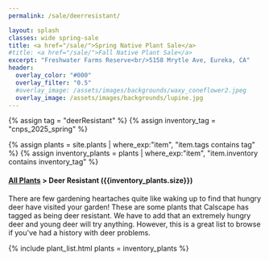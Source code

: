```yaml
---
permalink: /sale/deerresistant/

layout: splash
classes: wide spring-sale
title: <a href="/sale/">Spring Native Plant Sale</a> 
#title: <a href="/sale/">Fall Native Plant Sale</a> 
excerpt: "Freshwater Farms Reserve<br/>5158 Mrytle Ave, Eureka, CA"
header:
  overlay_color: "#000"
  overlay_filter: "0.5"
  #overlay_image: /assets/images/backgrounds/waxy_coneflower2.jpeg
  overlay_image: /assets/images/backgrounds/lupine.jpg
---
```


<!-- Jekyll 3.9 doesnt support and/or in where_exp so we have to do this the messy way -->

{% assign tag = "deerResistant" %}
{% assign inventory_tag = "cnps_2025_spring" %}

{% assign plants = site.plants | where_exp:"item",
    "item.tags contains tag" %}
{% assign inventory_plants = plants | where_exp:"item",
    "item.inventory contains inventory_tag" %}

<div class="subheading">
    <h4><a href="/sale/all/">All Plants</a> >  Deer Resistant ({{inventory_plants.size}})</h4>
    <p class="notice">
    There are few gardening heartaches quite like waking up to find that hungry deer have visited your garden! These are some plants that Calscape has tagged as being deer resistant. We have to add that an extremely hungry deer and young deer will try anything. However, this is a great list to browse if you've had a history with deer problems. 
    </p>
</div>

{% include plant_list.html 
    plants = inventory_plants
%}



